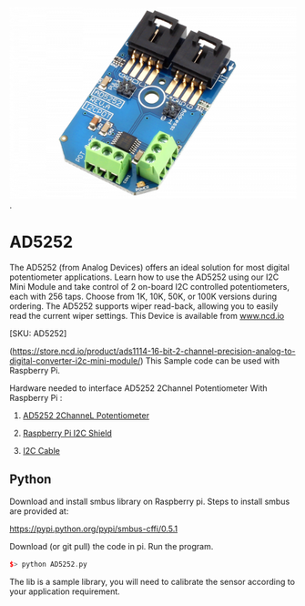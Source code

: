 [![AD5252](AD5252_I2CPOT.png)](https://store.ncd.io/product/analog-devices-ad5252-digital-100k-potentiometer-2-channel-256-position-i2c-mini-module/).

# AD5252

The AD5252 (from Analog Devices) offers an ideal solution for most digital potentiometer applications. Learn how to use the AD5252 using our I2C Mini Module and take control of 2 on-board I2C controlled potentiometers, each with 256 taps. Choose from 1K, 10K, 50K, or 100K versions during ordering. The AD5252 supports wiper read-back, allowing you to easily read the current wiper settings.
This Device is available from www.ncd.io

[SKU: AD5252]

(https://store.ncd.io/product/ads1114-16-bit-2-channel-precision-analog-to-digital-converter-i2c-mini-module/)
This Sample code can be used with Raspberry Pi.

Hardware needed to interface AD5252 2Channel Potentiometer With Raspberry Pi :

1. <a href="https://store.ncd.io/product/analog-devices-ad5252-digital-100k-potentiometer-2-channel-256-position-i2c-mini-module/">AD5252 2ChanneL Potentiometer</a>

2.  <a href="https://store.ncd.io/product/i2c-shield-for-raspberry-pi-3-pi2-with-outward-facing-i2c-port-terminates-over-hdmi-port/">Raspberry Pi I2C Shield</a>

3. <a href="https://store.ncd.io/product/i%C2%B2c-cable/">I2C Cable</a>

## Python

Download and install smbus library on Raspberry pi. Steps to install smbus are provided at:

https://pypi.python.org/pypi/smbus-cffi/0.5.1

Download (or git pull) the code in pi. Run the program.

```cpp
$> python AD5252.py
```
The lib is a sample library, you will need to calibrate the sensor according to your application requirement.
